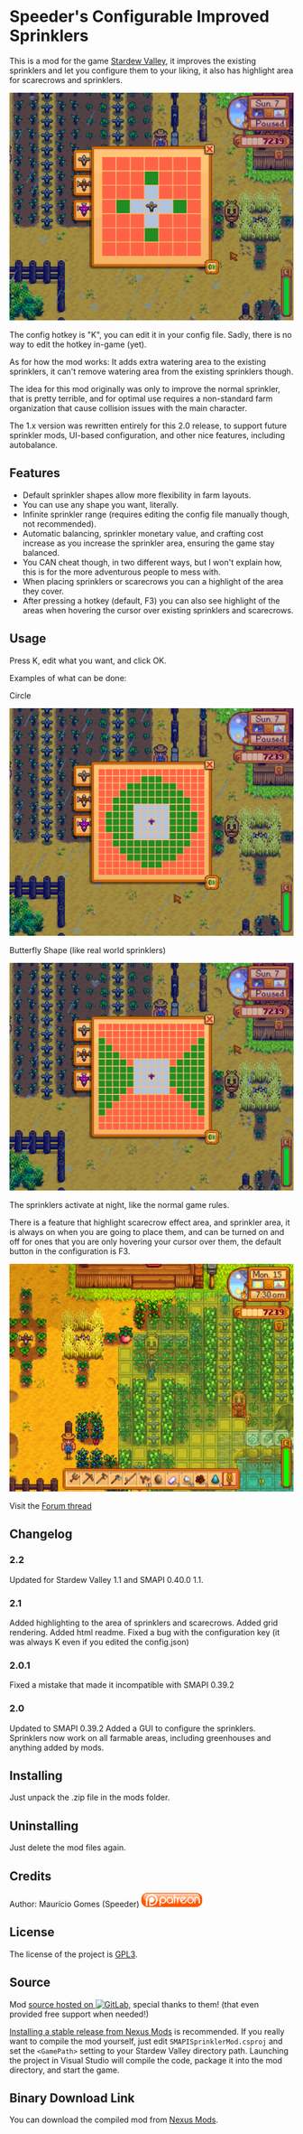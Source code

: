 ﻿Speeder's Configurable Improved Sprinklers
==========================================
 
This is a mod for the game [Stardew Valley](http://stardewvalley.net/), it improves the existing sprinklers and let you configure them to your liking, it also has highlight area for scarecrows and sprinklers.

![Game Screenshot](screenshot.png)

The config hotkey is "K", you can edit it in your config file. Sadly, there is no way to edit the hotkey in-game (yet).

As for how the mod works: It adds extra watering area to the existing sprinklers, it can't remove watering area from the existing sprinklers though.

The idea for this mod originally was only to improve the normal sprinkler, that is pretty terrible, and for optimal use requires a non-standard farm organization that cause collision issues with the main character.

The 1.x version was rewritten entirely for this 2.0 release, to support future sprinkler mods, UI-based configuration, and other nice features, including autobalance.

Features
--------

* Default sprinkler shapes allow more flexibility in farm layouts.
* You can use any shape you want, literally.
* Infinite sprinkler range (requires editing the config file manually though, not recommended).
* Automatic balancing, sprinkler monetary value, and crafting cost increase as you increase the sprinkler area, ensuring the game stay balanced.
* You CAN cheat though, in two different ways, but I won't explain how, this is for the more adventurous people to mess with.
* When placing sprinklers or scarecrows you can a highlight of the area they cover.
* After pressing a hotkey (default, F3) you can also see highlight of the areas when hovering the cursor over existing sprinklers and scarecrows.

Usage
-----

Press K, edit what you want, and click OK.

Examples of what can be done:

Circle

![Game Screenshot](circle.png)

Butterfly Shape (like real world sprinklers)

![Game Screenshot](butterfly.png)

The sprinklers activate at night, like the normal game rules.

There is a feature that highlight scarecrow effect area, and sprinkler area, it is always on when you are going to place them, and can be turned on and off for ones that you are only hovering your cursor over them, the default button in the configuration is F3.

![Game Screenshot](scarecrowarea.png)

Visit the [Forum thread](http://community.playstarbound.com/threads/storm-and-smapi-better-sprinklers-mod.108847/)

Changelog
---------

### 2.2
Updated for Stardew Valley 1.1 and SMAPI 0.40.0 1.1.

### 2.1

Added highlighting to the area of sprinklers and scarecrows.
Added grid rendering.
Added html readme.
Fixed a bug with the configuration key (it was always K even if you edited the config.json)

### 2.0.1

Fixed a mistake that made it incompatible with SMAPI 0.39.2

### 2.0

Updated to SMAPI 0.39.2
Added a GUI to configure the sprinklers.
Sprinklers now work on all farmable areas, including greenhouses and anything added by mods.

Installing
----------

Just unpack the .zip file in the mods folder.

Uninstalling
------------

Just delete the mod files again.

Credits
-------

Author: Maur&#237;cio Gomes (Speeder) [![Patreon](ipatreon.png)](https://patreon.com/user?u=3066937)

License
-------

The license of the project is [GPL3](https://gnu.org/licenses/gpl.html).

Source
------

Mod [source hosted on ![GitLab](igitlab.png)](https://gitlab.com/speeder1/SMAPISprinklerMod), special thanks to them! (that even provided free support when needed!)

[Installing a stable release from Nexus Mods](http://www.nexusmods.com/stardewvalley/mods/41/) is
recommended. If you really want to compile the mod yourself, just edit `SMAPISprinklerMod.csproj` and
set the `<GamePath>` setting to your Stardew Valley directory path. Launching the project in Visual
Studio will compile the code, package it into the mod directory, and start the game.

Binary Download Link
--------------------

You can download the compiled mod from [Nexus Mods](http://www.nexusmods.com/stardewvalley/mods/41/?).
